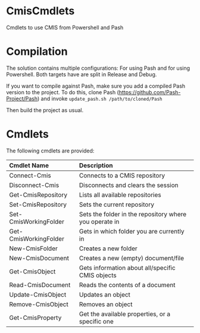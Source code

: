 CmisCmdlets
===========
Cmdlets to use CMIS from Powershell and Pash

# Compilation

The solution contains multiple configurations: For using Pash and for using Powershell.
Both targets have are split in Release and Debug.

If you want to compile against Pash, make sure you add a compiled Pash version
to the project. To do this, clone Pash (https://github.com/Pash-Project/Pash)
and invoke `update_pash.sh /path/to/cloned/Pash`

Then build the project as usual. 

# Cmdlets
The following cmdlets are provided:

| **Cmdlet Name**       | **Description**                                           |
|:----------------------|:----------------------------------------------------------|
| Connect-Cmis          | Connects to a CMIS repository                             |
| Disconnect-Cmis       | Disconnects and clears the session                        |
| Get-CmisRepository    | Lists all available repositories                          |
| Set-CmisRepository    | Sets the current repository                               |
| Set-CmisWorkingFolder | Sets the folder in the repository where you operate in    |
| Get-CmisWorkingFolder | Gets in which folder you are currently in                 |
| New-CmisFolder        | Creates a new folder                                      |
| New-CmisDocument      | Creates a new (empty) document/file                       |
| Get-CmisObject        | Gets information about all/specific CMIS objects          |
| Read-CmisDocument     | Reads the contents of a document                          |
| Update-CmisObject     | Updates an object											|
| Remove-CmisObject     | Removes an object                                         |
| Get-CmisProperty      | Get the available properties, or a specific one           |
